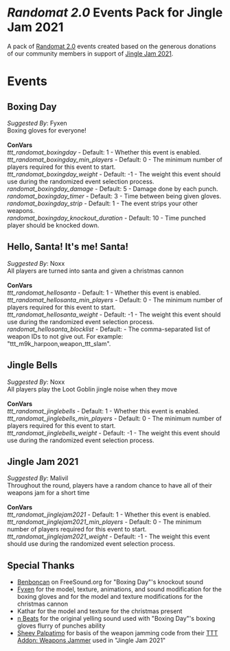 # _Randomat 2.0_ Events Pack for Jingle Jam 2021
A pack of [Randomat 2.0](https://github.com/Malivil/TTT-Randomat-20) events created based on the generous donations of our community members in support of [Jingle Jam 2021](https://www.jinglejam.co.uk/).

# Events

## Boxing Day
_Suggested By_: Fyxen\
Boxing gloves for everyone!
\
\
**ConVars**
\
_ttt_randomat_boxingday_ - Default: 1 - Whether this event is enabled.\
_ttt_randomat_boxingday_min_players_ - Default: 0 - The minimum number of players required for this event to start.\
_ttt_randomat_boxingday_weight_ - Default: -1 - The weight this event should use during the randomized event selection process.\
_randomat_boxingday_damage_ - Default: 5 - Damage done by each punch.\
_randomat_boxingday_timer_ - Default: 3 - Time between being given gloves.\
_randomat_boxingday_strip_ - Default: 1 - The event strips your other weapons.\
_randomat_boxingday_knockout_duration_ - Default: 10 - Time punched player should be knocked down.

## Hello, Santa! It's me! Santa!
_Suggested By_: Noxx\
All players are turned into santa and given a christmas cannon
\
\
**ConVars**
\
_ttt_randomat_hellosanta_ - Default: 1 - Whether this event is enabled.\
_ttt_randomat_hellosanta_min_players_ - Default: 0 - The minimum number of players required for this event to start.\
_ttt_randomat_hellosanta_weight_ - Default: -1 - The weight this event should use during the randomized event selection process.\
_randomat_hellosanta_blocklist_ - Default: - The comma-separated list of weapon IDs to not give out. For example: "ttt_m9k_harpoon,weapon_ttt_slam".

## Jingle Bells
_Suggested By_: Noxx\
All players play the Loot Goblin jingle noise when they move
\
\
**ConVars**
\
_ttt_randomat_jinglebells_ - Default: 1 - Whether this event is enabled.\
_ttt_randomat_jinglebells_min_players_ - Default: 0 - The minimum number of players required for this event to start.\
_ttt_randomat_jinglebells_weight_ - Default: -1 - The weight this event should use during the randomized event selection process.

## Jingle Jam 2021
_Suggested By_: Malivil\
Throughout the round, players have a random chance to have all of their weapons jam for a short time
\
\
**ConVars**
\
_ttt_randomat_jinglejam2021_ - Default: 1 - Whether this event is enabled.\
_ttt_randomat_jinglejam2021_min_players_ - Default: 0 - The minimum number of players required for this event to start.\
_ttt_randomat_jinglejam2021_weight_ - Default: -1 - The weight this event should use during the randomized event selection process.

## Special Thanks
- [Benboncan](https://freesound.org/people/Benboncan/sounds/66951/) on FreeSound.org for "Boxing Day"'s knockout sound
- [Fyxen](https://steamcommunity.com/profiles/76561198810121546/) for the model, texture, animations, and sound modification for the boxing gloves and for the model and texture modifications for the christmas cannon
- Kathar for the model and texture for the christmas present
- [n Beats](https://www.youtube.com/channel/UCqeNgQLxwkV8TqEyxG_q60Q) for the original yelling sound used with "Boxing Day"'s boxing gloves flurry of punches ability
- [Sheev Palpatimo](https://steamcommunity.com/id/Palpatimo) for basis of the weapon jamming code from their [TTT Addon: Weapons Jammer](https://steamcommunity.com/sharedfiles/filedetails/?id=849612809) used in "Jingle Jam 2021"
